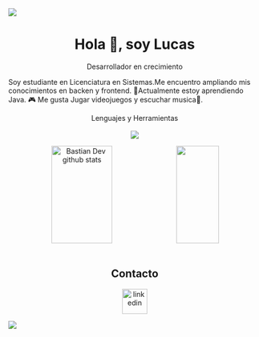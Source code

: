 <img src = "https://user-images.githubusercontent.com/73097560/115834477-dbab4500-a447-11eb-908a-139a6edaec5c.gif">

<div id="user">
  <h1 align="center">Hola 👋, soy Lucas</h1>
  <p align="center">Desarrollador en crecimiento </p>
</div>

Soy estudiante en Licenciatura en Sistemas.Me encuentro ampliando mis conocimientos
en backen y frontend. 
🌱Actualmente estoy aprendiendo Java.
🎮 Me gusta Jugar videojuegos y escuchar musica🎵.

<!--iconos-->
<p align="center">
  <a>Lenguajes y Herramientas</a><br>
  <br><a href="https://skillicons.dev">
    <img src="https://skillicons.dev/icons?i=github,html,java,git,discord" />
  </a>
</p>

<!-- Estadísticas -->
<table align="center">
  <tr>
   <div align="center">  
   <img width="49%" height="195px" src="https://github-readme-stats.vercel.app/api?username=ArayaLucas97&show_icons=true&count_private=true&hide_border=true&title_color=02D9F7FF&icon_color=02D9F7FF&text_color=c9d1d9&bg_color=0d1117" alt="Bastian Dev github stats" /> 
  
  <img width="41%" height="195px" src="https://github-readme-stats.vercel.app/api/top-langs/?username=ArayaLucas97&layout=compact&hide_border=true&title_color=02D9F7FF&text_color=02D9F7FF&bg_color=0d1117" />
</div> 
  </tr>
</table>

<!-- Sección de Contacto -->
<h2 align="center">Contacto</h2>
<p align="center">
  <a href="http://www.linkedin.com/in/lucas-araya-a85139220/" target="_blank">
  <img src="https://user-images.githubusercontent.com/88904952/234979284-68c11d7f-1acc-4f0c-ac78-044e1037d7b0.png" alt="linkedin" height="50" width="50" />
  
  </a>
</p>
<img src = "https://user-images.githubusercontent.com/73097560/115834477-dbab4500-a447-11eb-908a-139a6edaec5c.gif">

